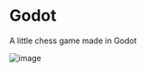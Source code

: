 # Godot
 A little chess game made in Godot

![image](https://github.com/GhisaIonela/Chess/assets/92519873/d3e53676-7da3-48f6-b8ee-373eb8455460)
